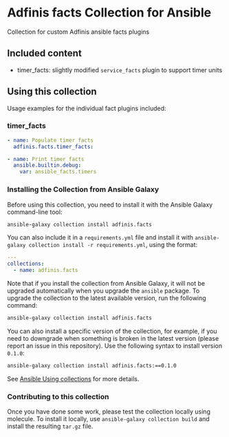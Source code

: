 # Adfinis facts Collection for Ansible

Collection for custom Adfinis ansible facts plugins

## Included content

* timer_facts: slightly modified `service_facts` plugin to support timer units

## Using this collection

Usage examples for the individual fact plugins included:

### timer_facts

```yaml
- name: Populate timer facts
  adfinis.facts.timer_facts:

- name: Print timer facts
  ansible.builtin.debug:
    var: ansible_facts.timers
```

### Installing the Collection from Ansible Galaxy

Before using this collection, you need to install it with the Ansible Galaxy command-line tool:
```bash
ansible-galaxy collection install adfinis.facts
```

You can also include it in a `requirements.yml` file and install it with `ansible-galaxy collection install -r requirements.yml`, using the format:
```yaml
---
collections:
  - name: adfinis.facts
```

Note that if you install the collection from Ansible Galaxy, it will not be upgraded automatically when you upgrade the `ansible` package. To upgrade the collection to the latest available version, run the following command:
```bash
ansible-galaxy collection install adfinis.facts
```

You can also install a specific version of the collection, for example, if you need to downgrade when something is broken in the latest version (please report an issue in this repository). Use the following syntax to install version `0.1.0`:

```bash
ansible-galaxy collection install adfinis.facts:==0.1.0
```

See [Ansible Using collections](https://docs.ansible.com/ansible/devel/user_guide/collections_using.html) for more details.

### Contributing to this collection

Once you have done some work, please test the collection locally using molecule.
To install it locally, use `ansible-galaxy collection build` and install the resulting `tar.gz` file.
